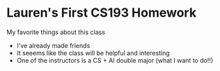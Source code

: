 # Lauren's First CS193 Homework

My favorite things about this class
- I've already made friends
- It seeems like the class will be helpful and interesting
- One of the instructors is a CS + AI double major (what I want to do!!)

